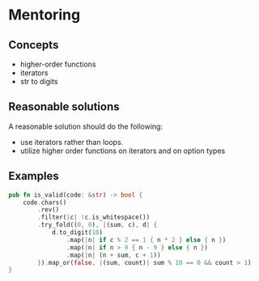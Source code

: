 # Mentoring

## Concepts

- higher-order functions
- iterators
- str to digits

## Reasonable solutions

A reasonable solution should do the following:

- use iterators rather than loops.
- utilize higher order functions on iterators and on option types

## Examples

```rust
pub fn is_valid(code: &str) -> bool {
    code.chars()
        .rev()
        .filter(|c| !c.is_whitespace())
        .try_fold((0, 0), |(sum, c), d| {
            d.to_digit(10)
                .map(|n| if c % 2 == 1 { n * 2 } else { n })
                .map(|n| if n > 9 { n - 9 } else { n })
                .map(|n| (n + sum, c + 1))
        }).map_or(false, |(sum, count)| sum % 10 == 0 && count > 1)
}
```
